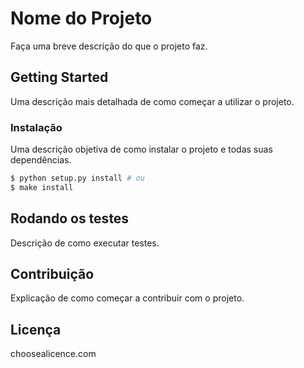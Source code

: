 # Nome do Projeto

Faça uma breve descrição do que o projeto faz.

## Getting Started

Uma descrição mais detalhada de como começar a utilizar o projeto.

### Instalação

Uma descrição objetiva de como instalar o projeto e todas suas dependências.

```bash
$ python setup.py install # ou
$ make install
```

## Rodando os testes

Descrição de como executar testes.

## Contribuição

Explicação de como começar a contribuir com o projeto.

## Licença

choosealicence.com
